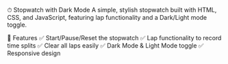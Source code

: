 ⏱ Stopwatch with Dark Mode
A simple, stylish stopwatch built with HTML, CSS, and JavaScript, featuring lap functionality and a Dark/Light mode toggle.

🌟 Features
✅ Start/Pause/Reset the stopwatch
✅ Lap functionality to record time splits
✅ Clear all laps easily
✅ Dark Mode & Light Mode toggle
✅ Responsive design
